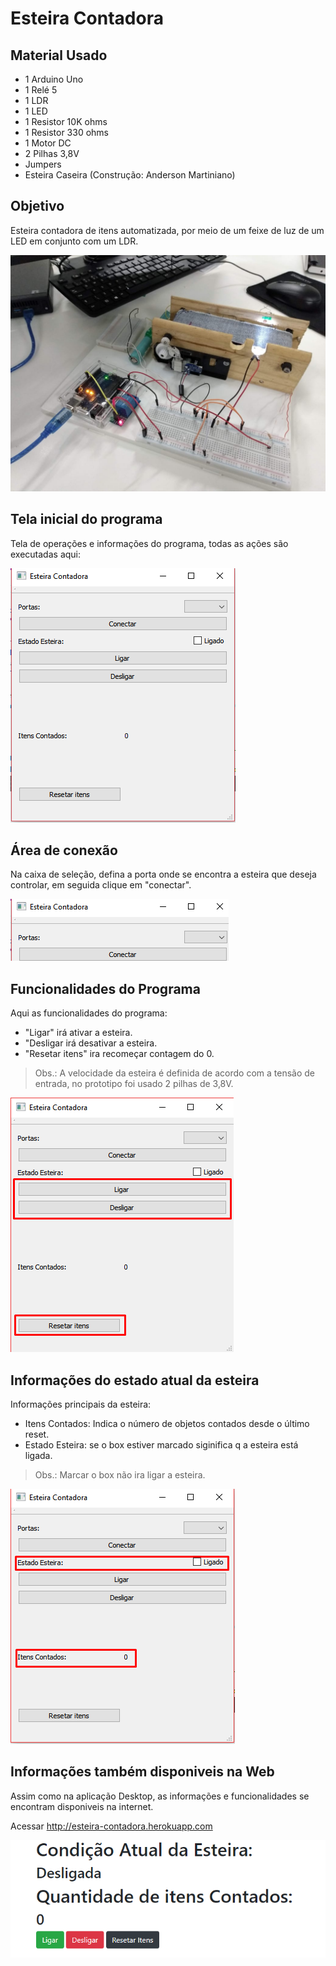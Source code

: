 # Esteira Contadora

## Material Usado

* 1 Arduino Uno
* 1 Relé 5
* 1 LDR
* 1 LED 
* 1 Resistor 10K ohms
* 1 Resistor 330 ohms
* 1 Motor DC
* 2 Pilhas 3,8V
* Jumpers
* Esteira Caseira (Construção: Anderson Martiniano)

## Objetivo

Esteira contadora de itens automatizada, por meio de um feixe de luz de um LED em conjunto com um LDR.

![](imagens/Esteira.jpeg)

## Tela inicial do programa

Tela de operações e informações do programa, todas as ações são executadas aqui:

![](imagens/tela_inicial.png)

## Área de conexão

Na caixa de seleção, defina a porta onde se encontra a esteira que deseja controlar, em seguida clique em "conectar".

![](imagens/conexao.png)

## Funcionalidades do Programa

Aqui as funcionalidades do programa:

* "Ligar" irá ativar a esteira.
* "Desligar irá desativar a esteira.
* "Resetar itens" ira recomeçar contagem do 0.

> Obs.: A velocidade da esteira é definida de acordo com a tensão de entrada, no prototipo foi usado 2 pilhas de 3,8V.

![](imagens/funcoes.png)

## Informações do estado atual da esteira

Informações principais da esteira:

* Itens Contados: Indica o número de objetos contados desde o último reset.
* Estado Esteira: se o box estiver marcado siginifica q a esteira está ligada.
> Obs.: Marcar o box não ira ligar a esteira.

![](imagens/informacoes.png)

## Informações também disponiveis na Web

Assim como na aplicação Desktop, as informações e funcionalidades se encontram disponiveis na internet.

Acessar http://esteira-contadora.herokuapp.com

![](imagens/pagina_web.png)
